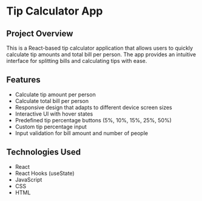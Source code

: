# Tip Calculator App

## Project Overview
This is a React-based tip calculator application that allows users to quickly calculate tip amounts and total bill per person. The app provides an intuitive interface for splitting bills and calculating tips with ease.

## Features
- Calculate tip amount per person
- Calculate total bill per person
- Responsive design that adapts to different device screen sizes
- Interactive UI with hover states
- Predefined tip percentage buttons (5%, 10%, 15%, 25%, 50%)
- Custom tip percentage input
- Input validation for bill amount and number of people


## Technologies Used
- React
- React Hooks (useState)
- JavaScript
- CSS
- HTML

